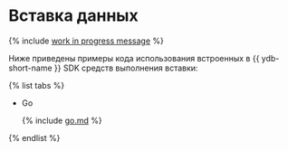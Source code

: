 # Вставка данных

{% include [work in progress message](../_includes/addition.md) %}

Ниже приведены примеры кода использования встроенных в {{ ydb-short-name }} SDK средств выполнения вставки:

{% list tabs %}

- Go


  {% include [go.md](_includes/go.md) %}

{% endlist %}
